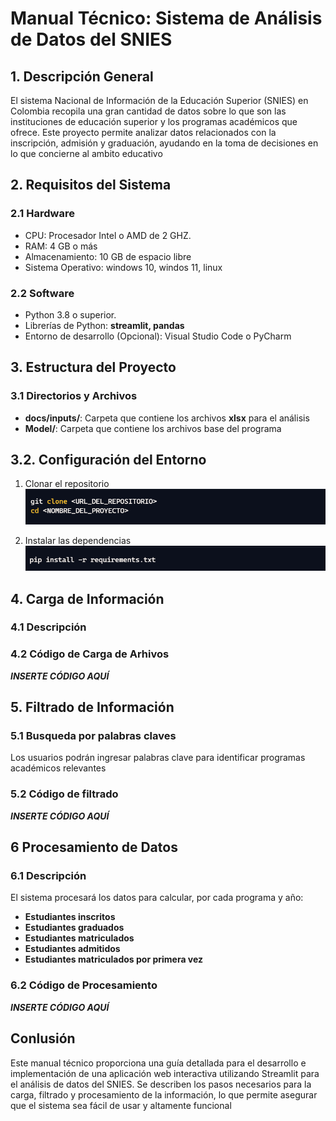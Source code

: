 # Manual Técnico: Sistema de Análisis de Datos del SNIES

## 1. Descripción General

El sistema Nacional de Información de la Educación Superior (SNIES) en Colombia recopila una gran cantidad de datos
sobre lo que son las instituciones de educación superior y los programas académicos que ofrece. Este proyecto permite
analizar datos relacionados con la inscripción, admisión y graduación, ayudando en la toma de decisiones en lo que
concierne al ambito educativo

## 2. Requisitos del Sistema

### 2.1 Hardware

- CPU: Procesador Intel o AMD de 2 GHZ.
- RAM: 4 GB o más
- Almacenamiento: 10 GB de espacio libre
- Sistema Operativo: windows 10, windos 11,  linux

### 2.2 Software

- Python 3.8 o superior.
- Librerías de Python: **streamlit, pandas**
- Entorno de desarrollo (Opcional): Visual Studio Code o PyCharm

## 3. Estructura del Proyecto

### 3.1 Directorios y Archivos

- **docs/inputs/**: Carpeta que contiene los archivos **xlsx** para el análisis
- **Model/**: Carpeta que contiene los archivos base del programa

## 3.2. Configuración del Entorno

1. Clonar el repositorio
![Clonamos el Repositorio](./assets/clone.png)

2. Instalar las dependencias
![Instalamos las dependencias necesarias](./assets/dependencias.png)

## 4. Carga de Información

### 4.1 Descripción

### 4.2 Código de Carga de Arhivos

***INSERTE CÓDIGO AQUÍ***

## 5. Filtrado de Información

### 5.1 Busqueda por palabras claves

Los usuarios podrán ingresar palabras clave para identificar programas académicos relevantes

### 5.2 Código de filtrado

***INSERTE CÓDIGO AQUÍ***

## 6 Procesamiento de Datos

### 6.1 Descripción

El sistema procesará los datos para calcular, por cada programa y año:

- **Estudiantes inscritos**
- **Estudiantes graduados**
- **Estudiantes matriculados**
- **Estudiantes admitidos**
- **Estudiantes matriculados por primera vez**

### 6.2 Código de Procesamiento

***INSERTE CÓDIGO AQUÍ***

## Conlusión

Este manual técnico proporciona una guía detallada para el desarrollo e implementación de una aplicación web interactiva
utilizando Streamlit para el análisis de datos del SNIES. Se describen los pasos necesarios para la carga, filtrado y
procesamiento de la información, lo que permite asegurar que el sistema sea fácil de usar y altamente funcional
